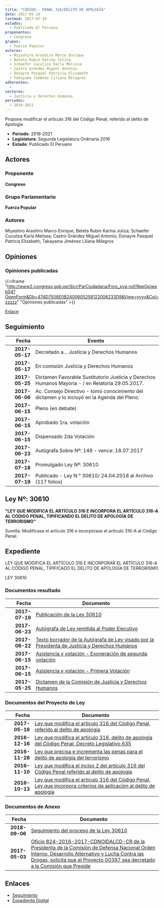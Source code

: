 ```yaml
---
title: "CÓDIGO.- PENAL 316/DELITO DE APOLOGÍA"
date: 2017-05-16
lastmod: 2017-07-19
estados: 
  - Publicado El Peruano
proponentes: 
  - Congreso
grupos: 
  - Fuerza Popular
autores: 
  - Miyashiro Arashiro Marco Enrique
  - Beteta Rubín Karina Juliza
  - Schaefer Cuculiza Karla Melissa
  - Castro Grández Miguel Antonio
  - Donayre Pasquel Patricia Elizabeth
  - Takayama Jiménez Liliana Milagros
adherentes: 
  - 
sectores: 
  - Justicia y Derechos Humanos
periodos: 
  - 2016-2021
---
```


Propone modificar el artículo 316 del Código Penal, referido al delito de Apología

- **Periodo**: 2016-2021
- **Legislatura**: Segunda Legislatura Ordinaria 2016
- **Estado**: Publicado El Peruano

## Actores

### Proponente

**Congreso**

### Grupo Parlamentario

**Fuerza Popular**

### Autores

Miyashiro Arashiro Marco Enrique; Beteta Rubín Karina Juliza; Schaefer Cuculiza Karla Melissa; Castro Grández Miguel Antonio; Donayre Pasquel Patricia Elizabeth; Takayama Jiménez Liliana Milagros


## Opiniones

### Opiniones publicadas

{{<iframe "http://www2.congreso.gob.pe/Sicr/ParCiudadana/Foro_pvp.nsf/RepOpiweb04?OpenForm&Db=474D7508E0B2400605258122006233D9&View=yyyy&Col=zzzzz" "Opiniones publicadas" >}}

[Enlace](http://www2.congreso.gob.pe/Sicr/ParCiudadana/Foro_pvp.nsf/RepOpiweb04?OpenForm&Db=474D7508E0B2400605258122006233D9&View=yyyy&Col=zzzzz)

## Seguimiento

| Fecha | Evento |
|------:|--------|
| **2017-05-17** | Decretado a... Justicia y Derechos Humanos|
| **2017-05-17** | En comisión Justicia y Derechos Humanos|
| **2017-05-25** | Dictamen Favorable Sustitutorio Justicia y Derechos Humanos Mayoria - / en Relatoría 29.05.2017.|
| **2017-06-06** | Ac. Consejo Directivo - tomó conocimiento del dictamen y lo incluyó en la Agenda del Pleno.|
| **2017-06-15** | Pleno (en debate)|
| **2017-06-15** | Aprobado 1ra. votación|
| **2017-06-15** | Dispensado 2da Votación|
| **2017-06-23** | Autógrafa Sobre Nº: 148 - vence: 18.07.2017|
| **2017-07-18** | Promulgado Ley Nº: 30610|
| **2017-07-19** | Publicado - Ley N ° 30610/ 24.04.2018 al Archivo (117 folios)|

## Ley Nº: 30610

**"LEY QUE MODIFICA EL ARTÍCULO 316 E INCORPORA EL ARTÍCULO 316-A AL CÓDIGO PENAL, TIPIFICANDO EL DELITO DE APOLOGÍA DE TERRORISMO"**

Sumilla: Modifícase el artículo 316 e incorpórase el artículo 316-A al Código Penal.


## Expediente

LEY QUE MODIFICA EL ARTÍCULO 316 E INCORPORAR EL ARTÍCULO 316-A AL CÓDIGO PENAL, TIPIFICADO EL DELITO DE APOLOGÍA DE TERRORISMO

LEY 30610


### Documentos resultado

| Fecha | Documento |
|------:|--------|
| **2017-07-19** | [Publicación de la Ley 30610](http://www.leyes.congreso.gob.pe/Documentos/2016_2021/ADLP/Normas_Legales/30610-LEY..pdf) |
| **2017-06-23** | [Autógrafa de Ley remitida al Poder Ejecutivo](http://www.leyes.congreso.gob.pe/Documentos/2016_2021/ADLP/Texto_Aprobado/AU0039720170623.pdf) |
| **2017-06-22** | [Texto borrador de la Autógrafa de Ley visado por la Presidenta de Justicia y Derechos Humanos](http://www.leyes.congreso.gob.pe/Documentos/2016_2021/Texto_Borrador_de_Autografa/BAU0039720170622.pdf) |
| **2017-06-15** | [Asistencia y votación - Exoneración de segunda votación](http://www.leyes.congreso.gob.pe/Documentos/2016_2021/Asistencia_y_Votacion/Proyectos_de_Ley/Exoneracion_de_Segunda_Votacion/ESV0039720170615.pdf) |
| **2017-06-15** | [Asistencia y votación - Primera Votación](http://www.leyes.congreso.gob.pe/Documentos/2016_2021/Asistencia_y_Votacion/Proyectos_de_Ley/AV0039720170615.pdf) |
| **2017-05-25** | [Dictamen de la Comisión de Justicia y Derechos Humanos](http://www.leyes.congreso.gob.pe/Documentos/2016_2021/Dictamenes/Proyectos_de_Ley/00397DC15MAY20170525..pdf) |

### Documentos del Proyecto de Ley

| Fecha | Documento |
|------:|--------|
| **2017-05-16** | [Ley que modifica el artículo 316 del Código Penal, referido al delito de apología](http://www.leyes.congreso.gob.pe/Documentos/2016_2021/Proyectos_de_Ley_y_de_Resoluciones_Legislativas/PL0139520170516.D.pdf) |
| **2016-12-16** | [Ley que modifica el artículo 316, delito de apología del Código Penal, Decreto Legislativo 635](http://www.leyes.congreso.gob.pe/Documentos/2016_2021/Proyectos_de_Ley_y_de_Resoluciones_Legislativas/PL0080120161216.pdf) |
| **2016-11-28** | [Ley que precisa e incrementa las penas para el delito de apología del terrorismo](http://www.leyes.congreso.gob.pe/Documentos/2016_2021/Proyectos_de_Ley_y_de_Resoluciones_Legislativas/PL0071420161128.pdf) |
| **2016-11-10** | [Ley que modifica el inciso 2 del artículo 316 del Código Penal referido al delito de apología](http://www.leyes.congreso.gob.pe/Documentos/2016_2021/Proyectos_de_Ley_y_de_Resoluciones_Legislativas/PL0061120161110..pdf) |
| **2016-10-13** | [Ley que modifica el artículo 316 del Código Penal, Ley que incorpora criterios de aplicación al delito de apología](http://www.leyes.congreso.gob.pe/Documentos/2016_2021/Proyectos_de_Ley_y_de_Resoluciones_Legislativas/PL0039720161013..pdf) |

### Documentos de Anexo

| Fecha | Documento |
|------:|--------|
| **2018-09-06** | [Seguimiento del proceso de la Ley 30610](http://www.leyes.congreso.gob.pe/Documentos/2016_2021/Seguimiento_de_Proyectos_de_Ley/00397PL20180906.pdf) |
| **2017-05-03** | [Oficio 824-2016-2017-CDNOIDALCD-CR de la Presidenta de la Comisión de Defensa Nacional Orden Interno, Desarrollo Alternativo y Lucha Contra las Drogas, solicita que el Proyecto 00397 sea decretado a la Comisión que Preside](http://www.leyes.congreso.gob.pe/Documentos/2016_2021/Oficios/Comisiones_Ordinarias/OFICIO-824-2016-2017-CDNOIDALCD-CR.pdf) |

## Enlaces 

- [Seguimiento](http://www2.congreso.gob.pe/Sicr/TraDocEstProc/CLProLey2016.nsf/f7fff46988ca05b1052578e100829cc7/e6fb266a43b2a03b05258122005f95ad?OpenDocument)
- [Expediente Digital](http://www2.congreso.gob.pehttp://www2.congreso.gob.pe/Sicr/TraDocEstProc/CLProLey2016.nsf/f7fff46988ca05b1052578e100829cc7/e6fb266a43b2a03b05258122005f95ad?OpenDocument&Click=05257FB7005EB655.eb71d0cf91d8294e05256cdf006b5706/$Body/0.1C6C)
